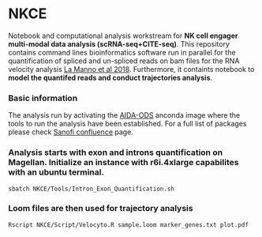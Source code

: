 # NKCE
Notebook and computational analysis workstream for **NK cell engager multi-modal data analysis (scRNA-seq+CITE-seq)**. This repository contains command lines bioinformatics software run in parallel for the quantification of spliced and un-spliced reads on bam files for the RNA velocity analysis [La Manno et al 2018](https://www.nature.com/articles/s41586-018-0414-6). Furthermore, it containts notebook to **model the quantifed reads and conduct trajectories analysis**. 

### Basic information
The analysis run by activating the [AIDA-ODS](https://kb-am1.sanofi.com/display/MP/AIDA-ODS) anconda image where the tools to run the analysis have been established. For a full list of packages please check [Sanofi confluence](https://kb-am1.sanofi.com/display/MP/AIDA-ODS) page.

### Analysis starts with exon and introns quantification on Magellan. Initialize an instance with r6i.4xlarge capabilites with an ubuntu terminal.
```
sbatch NKCE/Tools/Intron_Exon_Quantification.sh
```

### Loom files are then used for trajectory analysis
```
Rscript NKCE/Script/Velocyto.R sample.loom marker_genes.txt plot.pdf
```


